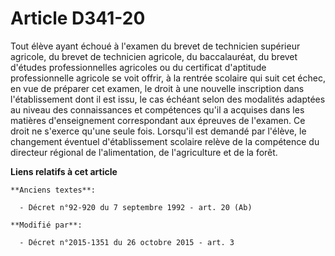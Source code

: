 # Article D341-20

Tout élève ayant échoué à l'examen du brevet de technicien supérieur agricole, du brevet de technicien agricole, du
baccalauréat, du brevet d'études professionnelles agricoles ou du certificat d'aptitude professionnelle agricole se voit
offrir, à la rentrée scolaire qui suit cet échec, en vue de préparer cet examen, le droit à une nouvelle inscription dans
l'établissement dont il est issu, le cas échéant selon des modalités adaptées au niveau des connaissances et compétences
qu'il a acquises dans les matières d'enseignement correspondant aux épreuves de l'examen. Ce droit ne s'exerce qu'une seule
fois. Lorsqu'il est demandé par l'élève, le changement éventuel d'établissement scolaire relève de la compétence du directeur
régional de l'alimentation, de l'agriculture et de la forêt.

**Liens relatifs à cet article**

	**Anciens textes**:

	  - Décret n°92-920 du 7 septembre 1992 - art. 20 (Ab)

	**Modifié par**:

	  - Décret n°2015-1351 du 26 octobre 2015 - art. 3

